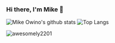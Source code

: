 ### Hi there, I'm Mike 👋

![Mike Owino's github stats](https://github-readme-stats.vercel.app/api?username=mikeowino&count_private=true&show_icons=true&theme=darcula) ![Top Langs](https://github-readme-stats.vercel.app/api/top-langs/?username=mikeowino&layout=compact&theme=darcula) <p align="left"><img src="https://github-readme-streak-stats.herokuapp.com/?user=MikeOwino&layout=compact&theme=darcula" alt="awesomely2201" /></p>




